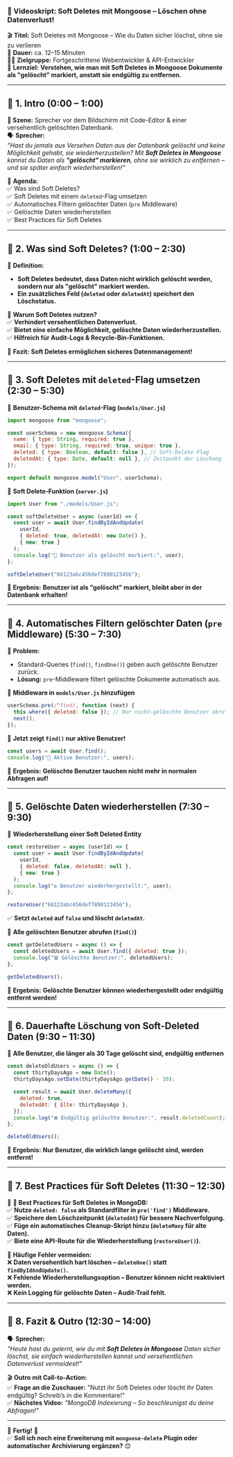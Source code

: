 ### **📜 Videoskript: Soft Deletes mit Mongoose – Löschen ohne Datenverlust!**

🎬 **Titel:** Soft Deletes mit Mongoose – Wie du Daten sicher löschst, ohne sie zu verlieren  
🎤 **Dauer:** ca. 12–15 Minuten  
👨‍🏫 **Zielgruppe:** Fortgeschrittene Webentwickler & API-Entwickler  
🎯 **Lernziel:** **Verstehen, wie man mit Soft Deletes in Mongoose Dokumente als "gelöscht" markiert, anstatt sie endgültig zu entfernen.**

---

## **🔹 1. Intro (0:00 – 1:00)**

**🎥 Szene:** Sprecher vor dem Bildschirm mit Code-Editor & einer versehentlich gelöschten Datenbank.  
🗣️ **Sprecher:**  
_"Hast du jemals aus Versehen Daten aus der Datenbank gelöscht und keine Möglichkeit gehabt, sie wiederherzustellen? Mit **Soft Deletes in Mongoose** kannst du Daten als **"gelöscht" markieren**, ohne sie wirklich zu entfernen – und sie später einfach wiederherstellen!"_

📌 **Agenda:**  
✅ Was sind Soft Deletes?  
✅ Soft Deletes mit einem `deleted`-Flag umsetzen  
✅ Automatisches Filtern gelöschter Daten (`pre` Middleware)  
✅ Gelöschte Daten wiederherstellen  
✅ Best Practices für Soft Deletes

---

## **🔹 2. Was sind Soft Deletes? (1:00 – 2:30)**

📌 **Definition:**

- **Soft Deletes bedeutet, dass Daten nicht wirklich gelöscht werden, sondern nur als "gelöscht" markiert werden.**
- **Ein zusätzliches Feld (`deleted` oder `deletedAt`) speichert den Löschstatus.**

📌 **Warum Soft Deletes nutzen?**  
✅ **Verhindert versehentlichen Datenverlust.**  
✅ **Bietet eine einfache Möglichkeit, gelöschte Daten wiederherzustellen.**  
✅ **Hilfreich für Audit-Logs & Recycle-Bin-Funktionen.**

🎯 **Fazit:** **Soft Deletes ermöglichen sicheres Datenmanagement!**

---

## **🔹 3. Soft Deletes mit `deleted`-Flag umsetzen (2:30 – 5:30)**

📌 **Benutzer-Schema mit `deleted`-Flag (`models/User.js`)**

```javascript
import mongoose from "mongoose";

const userSchema = new mongoose.Schema({
  name: { type: String, required: true },
  email: { type: String, required: true, unique: true },
  deleted: { type: Boolean, default: false }, // Soft-Delete Flag
  deletedAt: { type: Date, default: null }, // Zeitpunkt der Löschung
});

export default mongoose.model("User", userSchema);
```

📌 **Soft Delete-Funktion (`server.js`)**

```javascript
import User from "./models/User.js";

const softDeleteUser = async (userId) => {
  const user = await User.findByIdAndUpdate(
    userId,
    { deleted: true, deletedAt: new Date() },
    { new: true }
  );
  console.log("🚮 Benutzer als gelöscht markiert:", user);
};

softDeleteUser("66123abc456def7890123456");
```

🎯 **Ergebnis:** **Benutzer ist als "gelöscht" markiert, bleibt aber in der Datenbank erhalten!**

---

## **🔹 4. Automatisches Filtern gelöschter Daten (`pre` Middleware) (5:30 – 7:30)**

📌 **Problem:**

- Standard-Queries (`find()`, `findOne()`) geben auch gelöschte Benutzer zurück.
- **Lösung:** `pre`-Middleware filtert gelöschte Dokumente automatisch aus.

📌 **Middleware in `models/User.js` hinzufügen**

```javascript
userSchema.pre(/^find/, function (next) {
  this.where({ deleted: false }); // Nur nicht-gelöschte Benutzer abrufen
  next();
});
```

📌 **Jetzt zeigt `find()` nur aktive Benutzer!**

```javascript
const users = await User.find();
console.log("👥 Aktive Benutzer:", users);
```

🎯 **Ergebnis:** **Gelöschte Benutzer tauchen nicht mehr in normalen Abfragen auf!**

---

## **🔹 5. Gelöschte Daten wiederherstellen (7:30 – 9:30)**

📌 **Wiederherstellung einer Soft Deleted Entity**

```javascript
const restoreUser = async (userId) => {
  const user = await User.findByIdAndUpdate(
    userId,
    { deleted: false, deletedAt: null },
    { new: true }
  );
  console.log("♻️ Benutzer wiederhergestellt:", user);
};

restoreUser("66123abc456def7890123456");
```

✅ **Setzt `deleted` auf `false` und löscht `deletedAt`.**

📌 **Alle gelöschten Benutzer abrufen (`find()`)**

```javascript
const getDeletedUsers = async () => {
  const deletedUsers = await User.find({ deleted: true });
  console.log("🗑️ Gelöschte Benutzer:", deletedUsers);
};

getDeletedUsers();
```

🎯 **Ergebnis:** **Gelöschte Benutzer können wiederhergestellt oder endgültig entfernt werden!**

---

## **🔹 6. Dauerhafte Löschung von Soft-Deleted Daten (9:30 – 11:30)**

📌 **Alle Benutzer, die länger als 30 Tage gelöscht sind, endgültig entfernen**

```javascript
const deleteOldUsers = async () => {
  const thirtyDaysAgo = new Date();
  thirtyDaysAgo.setDate(thirtyDaysAgo.getDate() - 30);

  const result = await User.deleteMany({
    deleted: true,
    deletedAt: { $lte: thirtyDaysAgo },
  });
  console.log("❌ Endgültig gelöschte Benutzer:", result.deletedCount);
};

deleteOldUsers();
```

🎯 **Ergebnis:** **Nur Benutzer, die wirklich lange gelöscht sind, werden entfernt!**

---

## **🔹 7. Best Practices für Soft Deletes (11:30 – 12:30)**

📌 **🚀 Best Practices für Soft Deletes in MongoDB:**  
✅ **Nutze `deleted: false` als Standardfilter in `pre('find')` Middleware.**  
✅ **Speichere den Löschzeitpunkt (`deletedAt`) für bessere Nachverfolgung.**  
✅ **Füge ein automatisches Cleanup-Skript hinzu (`deleteMany` für alte Daten).**  
✅ **Biete eine API-Route für die Wiederherstellung (`restoreUser()`).**

📌 **Häufige Fehler vermeiden:**  
❌ **Daten versehentlich hart löschen – `deleteOne()` statt `findByIdAndUpdate()`.**  
❌ **Fehlende Wiederherstellungsoption – Benutzer können nicht reaktiviert werden.**  
❌ **Kein Logging für gelöschte Daten – Audit-Trail fehlt.**

---

## **🔹 8. Fazit & Outro (12:30 – 14:00)**

🗣️ **Sprecher:**  
_"Heute hast du gelernt, wie du mit **Soft Deletes in Mongoose** Daten sicher löschst, sie einfach wiederherstellen kannst und versehentlichen Datenverlust vermeidest!"_

🎬 **Outro mit Call-to-Action:**  
✅ **Frage an die Zuschauer:** "Nutzt ihr Soft Deletes oder löscht ihr Daten endgültig? Schreib’s in die Kommentare!"  
✅ **Nächstes Video:** _"MongoDB Indexierung – So beschleunigst du deine Abfragen!"_

---

🎯 **Fertig!** 🎯  
✅ **Soll ich noch eine Erweiterung mit `mongoose-delete` Plugin oder automatischer Archivierung ergänzen?** 😊

